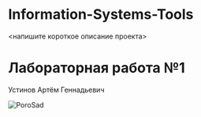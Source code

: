 # Information-Systems-Tools
&lt;напишите короткое описание проекта>
# **Лабораторная работа №1**
Устинов Артём Геннадьевич

![PoroSad](https://static-cdn.jtvnw.net/emoticons/v2/emotesv2_4c39207000564711868f3196cc0a8748/static/light/3.0)
